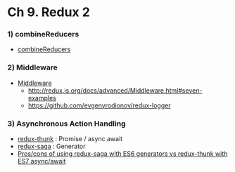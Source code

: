 # Ch 9. Redux 2

### 1) combineReducers
- [combineReducers](http://redux.js.org/docs/api/combineReducers.html)

### 2) Middleware
- [Middleware](http://redux.js.org/docs/advanced/Middleware.html)
  - http://redux.js.org/docs/advanced/Middleware.html#seven-examples
  - https://github.com/evgenyrodionov/redux-logger

### 3) Asynchronous Action Handling

- [redux-thunk](https://github.com/gaearon/redux-thunk) : Promise / async await
- [redux-saga](https://redux-saga.github.io/redux-saga/) : Generator
- [Pros/cons of using redux-saga with ES6 generators vs redux-thunk with ES7 async/await](http://stackoverflow.com/questions/34930735/pros-cons-of-using-redux-saga-with-es6-generators-vs-redux-thunk-with-es7-async/34933395#34933395)
